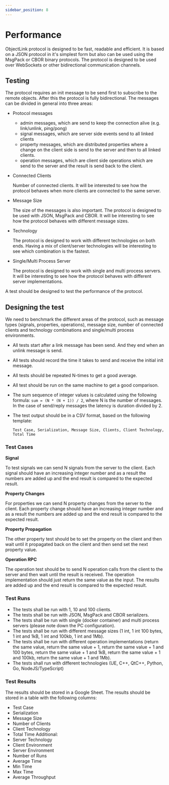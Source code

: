 ```yaml
---
sidebar_position: 8
---
```


# Performance

ObjectLink protocol is designed to be fast, readable and efficient. It is based on a JSON protocol in it's simplest form but also can be used using the MsgPack or CBOR binary protocols. The protocol is designed to be used over WebSockets or other bidirectional communication channels.

## Testing

The protocol requires an init message to be send first to subscribe to the remote objects. After this the protocol is fully bidirectional. The messages can be divided in general into three areas:

- Protocol messages
    - admin messages, which are send to keep the connection alive (e.g. link/unlink, ping/pong)
    - signal messages, which are server side events send to all linked clients
    - property messages, which are distributed properties where a change on the client side is send to the server and then to all linked clients.
    - operation messages, which are client side operations which are send to the server and the result is send back to the client.

- Connected Clients

    Number of connected clients. It will be interested to see how the protocol behaves when more clients are connected to the same server.

- Message Size
    
    The size of the messages is also important. The protocol is designed to be used with JSON, MsgPack and CBOR. It will be interesting to see how the protocol behaves with different message sizes.

- Technology

    The protocol is designed to work with different technologies on both ends. Having a mix of client/server technologies will be interesting to see which combination is the fastest.

- Single/Multi Process Server

    The protocol is designed to work with single and multi process servers. It will be interesting to see how the protocol behaves with different server implementations.

A test should be designed to test the performance of the protocol.

## Designing the test

We need to benchmark the different areas of the protocol, such as message types (signals, properties, operations), message size, number of connected clients and technology combinations and single/multi process environments.

* All tests start after a link message has been send. And they end when an unlink message is send.
* All tests should record the time it takes to send and receive the initial init message.
* All tests should be repeated N-times to get a good average.
* All test should be run on the same machine to get a good comparison.
* The sum sequence of integer values is calculated using the following formula: `sum = (N * (N + 1)) / 2`, where N is the number of messages. In the case of send/reply messages the latency is duration divided by 2.
* The test output should be in a CSV format, based on the following template:

    ```csv
    Test Case, Serialization, Message Size, Clients, Client Technology, Total Time
    ```


### Test Cases

**Signal**

To test signals we can send N signals from the server to the client. Each signal should have an increasing integer number and as a result the numbers are added up and the end result is compared to the expected result.

**Property Changes**

For properties we can send N property changes from the server to the client. Each property change should have an increasing integer number and as a result the numbers are added up and the end result is compared to the expected result.

**Property Propagation**

The other property test should be to set the property on the client and then wait until it propagated back on the client and then send set the next property value.

**Operation RPC**

The operation test should be to send N operation calls from the client to the server and then wait until the result is received. The operation implementation should just return the same value as the input. The results are added up and the end result is compared to the expected result.

### Test Runs

* The tests shall be run with 1, 10 and 100 clients. 
* The tests shall be run with JSON, MsgPack and CBOR serializers. 
* The tests shall be run with single (docker container) and multi process servers (please note down the PC configuration).
* The tests shall be run with different message sizes (1 int, 1 int 100 bytes, 1 int and 1kB, 1 int and 100kb, 1 int and 1Mb).
* The tests shall be run with different operation implementations (return the same value, return the same value + 1, return the same value + 1 and 100 bytes, return the same value + 1 and 1kB, return the same value + 1 and 100kb, return the same value + 1 and 1Mb).
* The tests shall run with different technologies (UE, C++, QtC++, Python, Go, NodeJS/TypeScript)

### Test Results

The results should be stored in a Google Sheet. The results should be stored in a table with the following columns:

- Test Case
- Serialization
- Message Size
- Number of Clients
- Client Technology
- Total Time
Additional:
- Server Technology
- Client Environment
- Server Environment
- Number of Runs
- Average Time
- Min Time
- Max Time
- Average Throughput







